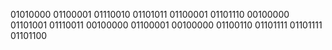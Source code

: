 01010000 01100001 01110010 01101011 01100001 01101110 00100000 01101001 01110011 00100000 01100001 00100000 01100110 01101111 01101111 01101100 
